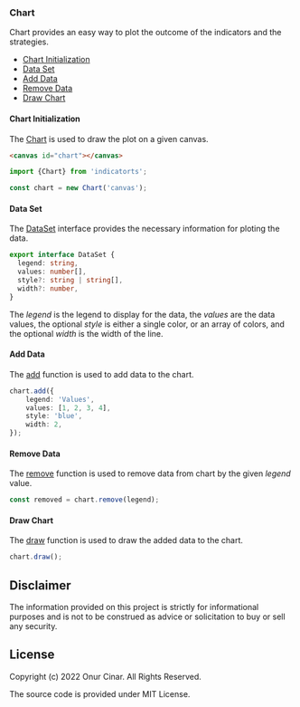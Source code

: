 ### Chart

Chart provides an easy way to plot the outcome of the indicators and the strategies.

- [Chart Initialization](#chart-initialization)
- [Data Set](#data-set)
- [Add Data](#add-data)
- [Remove Data](#remove-data)
- [Draw Chart](#draw-chart)

#### Chart Initialization

The [Chart](./chart.ts) is used to draw the plot on a given canvas.

```HTML
<canvas id="chart"></canvas>
```

```TypeScript
import {Chart} from 'indicatorts';

const chart = new Chart('canvas');
```

#### Data Set

The [DataSet](./chart.ts) interface provides the necessary information for ploting the data.

```TypeScript
export interface DataSet {
  legend: string,
  values: number[],
  style?: string | string[],
  width?: number,
}
```

The _legend_ is the legend to display for the data, the _values_ are the data values, the optional _style_ is either a single color, or an array of colors, and the optional _width_ is the width of the line.

#### Add Data

The [add](./chart.ts) function is used to add data to the chart.

```TypeScript
chart.add({
    legend: 'Values',
    values: [1, 2, 3, 4],
    style: 'blue',
    width: 2,
});
```

#### Remove Data

The [remove](./chart.ts) function is used to remove data from chart by the given _legend_ value.

```TypeScript
const removed = chart.remove(legend);
```

#### Draw Chart

The [draw](./chart.ts) function is used to draw the added data to the chart.

```TypeScript
chart.draw();
```

## Disclaimer

The information provided on this project is strictly for informational purposes and is not to be construed as advice or solicitation to buy or sell any security.

## License

Copyright (c) 2022 Onur Cinar. All Rights Reserved.

The source code is provided under MIT License.
